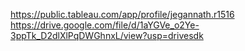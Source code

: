 https://public.tableau.com/app/profile/jegannath.r1516
https://drive.google.com/file/d/1aYGVe_o2Ye-3ppTk_D2dlXlPqDWGhnxL/view?usp=drivesdk
